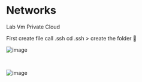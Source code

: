 # Networks
Lab Vm Private Cloud
<br>

First  create file call .ssh 
cd .ssh > create the folder 📂 



![image](https://github.com/user-attachments/assets/9baee795-9904-4f94-9847-3a5bd0ee96df)








<br>

![image](https://github.com/user-attachments/assets/ba6ffa5c-ebad-4d85-b36d-998d707aec57)
